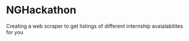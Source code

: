 # NGHackathon

Creating a web scraper to get listings of different internship avaialabilites for you